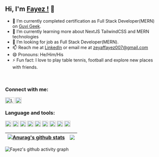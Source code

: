 <!--
**Fayez-fyz/Fayez-fyz** is a ✨ _special_ ✨ repository because its `README.md` (this file) appears on your GitHub profile.

Here are some ideas to get you started:

- 🔭 I’m currently working on ...
- 🌱 I’m currently learning ...
- 👯 I’m looking to collaborate on ...
- 🤔 I’m looking for help with ...
- 💬 Ask me about ...
- 📫 How to reach me: ...
- 😄 Pronouns: ...
- ⚡ Fun fact: ...
-->

## Hi, I'm [Fayez !](https://fayez-portfolio.netlify.app/) 👋

- 🔭 I’m currently completed certification as Full Stack Developer(MERN) on [Guvi Geek](https://www.guvi.in/).
- 🌱 I’m currently learning more about NextJS TailwindCSS and MERN technologies
- 👯  I’m looking for job as Full Stack Developer(MERN).
- 📫 Reach me at [LinkedIn](https://www.linkedin.com/in/fayez-b-316684203/) or email me at [zeyaffayez007@gmail.com](zeyaffayez007@gmail.com)
- 😄 Pronouns: He/Him/His
- ⚡ Fun fact: I love to play table tennis, football and explore new places with friends. 
<br />

### Connect with me:

<a href="https://www.linkedin.com/in/fayez-b-316684203/">
<img align="left" alt="LinkedIn" width='30rem' height='20rem' src="https://cdn.worldvectorlogo.com/logos/linkedin-icon-2.svg" />
</a>
<a href="mailto:zeyaffayez007@gmail.com">
<img align="left" alt="Gmail"  height='20rem' src="https://cdn.worldvectorlogo.com/logos/gmail-icon.svg" />
</a>

<br />

### Language and tools:

<code><img height="20" src="https://cdn.jsdelivr.net/gh/devicons/devicon/icons/html5/html5-original.svg"></code>
<code><img height="20" src="https://cdn.jsdelivr.net/gh/devicons/devicon/icons/css3/css3-original.svg"></code>
<code><img height="20" src="https://cdn.jsdelivr.net/gh/devicons/devicon/icons/javascript/javascript-original.svg"></code>
<code><img height="20" src="https://cdn.jsdelivr.net/gh/devicons/devicon/icons/bootstrap/bootstrap-plain.svg"></code>
<code><img height="20"  src="https://cdn.jsdelivr.net/gh/devicons/devicon/icons/react/react-original.svg"></code>
<code><img height="20" src="https://cdn.jsdelivr.net/gh/devicons/devicon/icons/nodejs/nodejs-original.svg"></code>
<code><img height="20" src="https://cdn.jsdelivr.net/gh/devicons/devicon/icons/express/express-original.svg"></code>
<code><img height="20" src="https://cdn.jsdelivr.net/gh/devicons/devicon/icons/mongodb/mongodb-original.svg"></code>
<code><img height="20" src="https://cdn.jsdelivr.net/gh/devicons/devicon/icons/nextjs/nextjs-original.svg"></code>
<br />


| <a href="https://github.com/Fayez-fyz/github-readme-stats"><img align="center" src="https://github-readme-stats.vercel.app/api?username=Fayez-fyz&show_icons=true&theme=radical" alt="Anurag's github stats" /></a> | <a href="https://github.com/Fayez-fyz/github-readme-stats"><img align="center" src="https://github-readme-stats.vercel.app/api/top-langs/?username=Fayez-fyz&layout=compact&theme=radical&hide_border=true" /></a> |
| ------------- | ------------- |
<!-- <div>
  
![Fayez's GitHub stats](https://github-readme-stats.vercel.app/api?username=Fayez-fyz&show_icons=true&theme=radical)

### Top Langs:

<a href="https://github.com/Fayez-fyz/github-readme-stats"><img align="center" src="https://github-readme-stats.vercel.app/api/top-langs/?username=Fayez-fyz&layout=compact&theme=radical&hide_border=true" /></a>
</div> -->

<!-- <p><img align="center" src="https://github-readme-streak-stats.herokuapp.com/?user=nero002&" alt="nero002" /></p> -->
![Fayez's github activity graph](https://activity-graph.herokuapp.com/graph?username=Fayez-fyz&theme=dracula)





